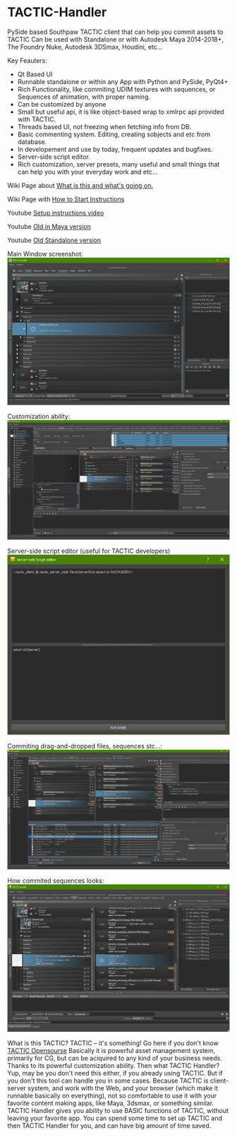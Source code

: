 # TACTIC-Handler
PySide based Southpaw TACTIC client that can help you commit assets to TACTIC
Can be used with Standalone or with Autodesk Maya 2014-2018+, The Foundry Nuke, Autodesk 3DSmax, Houdini, etc...

Key Feauters:
* Qt Based UI
* Runnable standalone or within any App with Python and PySide, PyQt4+
* Rich Functionality, like commiting UDIM textures with sequences, or Sequences of animation, with proper naming.
* Can be customized by anyone
* Small but useful api, it is like object-based wrap to xmlrpc api provided with TACTIC.
* Threads based UI, not freezing when fetching info from DB.
* Basic commenting system. Editing, creating sobjects and etc from database.
* In developement and use by today, frequent updates and bugfixes.
* Server-side script editor.
* Rich customization, server presets, many useful and small things that can help you with your everyday work and etc...

Wiki Page about [What is this and what's going on.](https://github.com/listyque/TACTIC-Handler/wiki/What-is-this-and-what's-going-on. "What is this and what's going on.")


Wiki Page with [How to Start Instructions](https://github.com/listyque/TACTIC-Handler/wiki/Setup-Instrcutions-(updated) "How to Start Instructions")

Youtube [Setup instructions video](www.youtube.com/watch?v=z6sDVUhGNbI)

Youtube [Old in Maya version](https://www.youtube.com/watch?v=E3CIjbZIHGM)

Youtube [Old Standalone version](https://www.youtube.com/watch?v=FD0dHPTBXSw)

Main Window screenshot:
![Main Window](/screenshots/old/24.12.2017/new_tabs.png)

Customization ability:
![Customization](/screenshots/old/05.10.2017/any_interface_tweaks.png)

Server-side script editor (useful for TACTIC developers)
![Server-side script editor](/screenshots/old/05.10.2017/serverside_script_runner.png)

Commiting drag-and-dropped files, sequences stc...:
![Commiting](/screenshots/old/07.12.2017/new_drop_plate_and_checkins.png)

How commited sequences looks:
![Sequences](/screenshots/old/21.12.2017/multiple_checkin_with_sequences.png)

What is this TACTIC?
TACTIC – it's something! Go here if you don't know [TACTIC Opensourse](https://github.com/listyque/TACTIC)
Basically it is powerful asset management system, primarily for CG, but can be aciquired to any kind of your business needs. Thanks to its powerful customization ability.
Then what TACTIC Handler?
Yup, may be you don't need this either, if you already using TACTIC. But if you don't this tool can handle you in some cases. 
Because TACTIC is client-server system, and work with the Web, and your browser (which make it runnable basically on everything), not so comfortable to use it with your favorite content making apps, like Maya, 3dsmax, or something similar. TACTIC Handler gives you ability to use BASIC functions of TACTIC, without leaving your favorite app. You can spend some time to set up TACTIC and then TACTIC Handler for you, and can have big amount of time saved.
